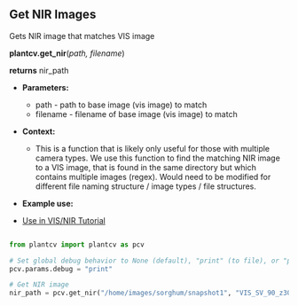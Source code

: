 ## Get NIR Images

Gets NIR image that matches VIS image 

**plantcv.get_nir**(*path, filename*)

**returns** nir_path

- **Parameters:**
    - path - path to base image (vis image) to match
    - filename - filename of base image (vis image) to match
- **Context:**
    - This is a function that is likely only useful for those with multiple camera types. We use this function to find the matching NIR image to a VIS image,
that is found in the same directory but which contains multiple images (regex). Would need to be modified for different file naming structure / image types / file structures.  

- **Example use:**
 - [Use in VIS/NIR Tutorial](vis_nir_tutorial.md)

```python

from plantcv import plantcv as pcv

# Set global debug behavior to None (default), "print" (to file), or "plot" (Jupyter Notebooks or X11)
pcv.params.debug = "print"

# Get NIR image
nir_path = pcv.get_nir("/home/images/sorghum/snapshot1", "VIS_SV_90_z300_h1_g0_e85_v500_86939.png")
```

